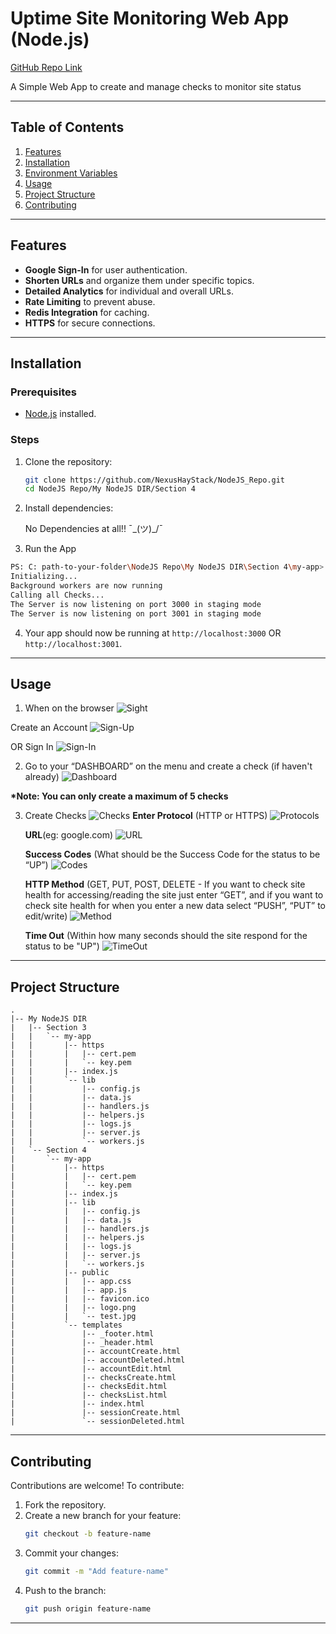 # Uptime Site Monitoring Web App (Node.js)
[GitHub Repo Link](https://github.com/NexusHayStack/NodeJS_Repo) 

A Simple Web App to create and manage checks to monitor site status

---

## Table of Contents

1. [Features](#features)  
2. [Installation](#installation)  
3. [Environment Variables](#environment-variables)  
4. [Usage](#usage)  
5. [Project Structure](#project-structure)  
6. [Contributing](#contributing)  

---

## Features

- **Google Sign-In** for user authentication.  
- **Shorten URLs** and organize them under specific topics.  
- **Detailed Analytics** for individual and overall URLs.  
- **Rate Limiting** to prevent abuse.  
- **Redis Integration** for caching.  
- **HTTPS** for secure connections.  

---

## Installation

### Prerequisites

- [Node.js](https://nodejs.org/) installed.  

### Steps

1. Clone the repository:
   ```bash
   git clone https://github.com/NexusHayStack/NodeJS_Repo.git
   cd NodeJS Repo/My NodeJS DIR/Section 4
   ```

2. Install dependencies:
   
   No Dependencies at all!! ¯\_(ツ)_/¯


3. Run the App
  ```bash
  PS: C: path-to-your-folder\NodeJS Repo\My NodeJS DIR\Section 4\my-app> node index.js
  Initializing...
  Background workers are now running
  Calling all Checks...
  The Server is now listening on port 3000 in staging mode
  The Server is now listening on port 3001 in staging mode
  ```

4. Your app should now be running at `http://localhost:3000` OR `http://localhost:3001`.

---

## Usage
1. When on the browser 
  ![Sight](<Section 4/README_Images/Screenshot 2025-03-20 212159.png>)


  Create an Account
  ![Sign-Up](<Section 4/README_Images/Screenshot 2025-03-20 212323.png>)

  OR Sign In
  ![Sign-In](<Section 4/README_Images/Screenshot 2025-03-20 212622.png>)

2. Go to your “DASHBOARD” on the menu and create a check (if haven't already)
  ![Dashboard](<Section 4/README_Images/Screenshot 2025-03-20 213113.png>)

  __*Note: You can only create a maximum of 5 checks__ 

3. Create Checks
  ![Checks](<Section 4/README_Images/Screenshot 2025-03-20 213543.png>)
    **Enter Protocol** (HTTP or HTTPS)
    ![Protocols](<Section 4/README_Images/Screenshot 2025-03-20 214925.png>)

    **URL**(eg: google.com)
    ![URL](<Section 4/README_Images/Screenshot 2025-03-20 215015.png>)

    **Success Codes** (What should be the Success Code for the status to be “UP”)
    ![Codes](<Section 4/README_Images/Screenshot 2025-03-20 215221.png>)

    **HTTP Method** (GET, PUT, POST, DELETE - If you want to check site health for accessing/reading the site just enter “GET”, and if you want to check site health for when you enter a new data select “PUSH”, “PUT” to edit/write)
    ![Method](<Section 4/README_Images/Screenshot 2025-03-20 215139.png>)
    
    **Time Out** (Within how many seconds should the site respond for the status to be "UP")
    ![TimeOut](<Section 4/README_Images/Screenshot 2025-03-20 235552.png>)

 
---

## Project Structure

```plaintext
.
|-- My NodeJS DIR
|   |-- Section 3
|   |   `-- my-app
|   |       |-- https
|   |       |   |-- cert.pem
|   |       |   `-- key.pem
|   |       |-- index.js
|   |       `-- lib
|   |           |-- config.js
|   |           |-- data.js
|   |           |-- handlers.js
|   |           |-- helpers.js
|   |           |-- logs.js
|   |           |-- server.js
|   |           `-- workers.js
|   `-- Section 4
|       `-- my-app
|           |-- https
|           |   |-- cert.pem
|           |   `-- key.pem
|           |-- index.js
|           |-- lib
|           |   |-- config.js
|           |   |-- data.js
|           |   |-- handlers.js
|           |   |-- helpers.js
|           |   |-- logs.js
|           |   |-- server.js
|           |   `-- workers.js
|           |-- public
|           |   |-- app.css
|           |   |-- app.js
|           |   |-- favicon.ico
|           |   |-- logo.png
|           |   `-- test.jpg
|           `-- templates
|               |-- _footer.html
|               |-- _header.html
|               |-- accountCreate.html
|               |-- accountDeleted.html
|               |-- accountEdit.html
|               |-- checksCreate.html
|               |-- checksEdit.html
|               |-- checksList.html
|               |-- index.html
|               |-- sessionCreate.html
|               `-- sessionDeleted.html

```

---

## Contributing

Contributions are welcome! To contribute:

1. Fork the repository.  
2. Create a new branch for your feature:
   ```bash
   git checkout -b feature-name
   ```
3. Commit your changes:
   ```bash
   git commit -m "Add feature-name"
   ```
4. Push to the branch:
   ```bash
   git push origin feature-name
   ```
---
